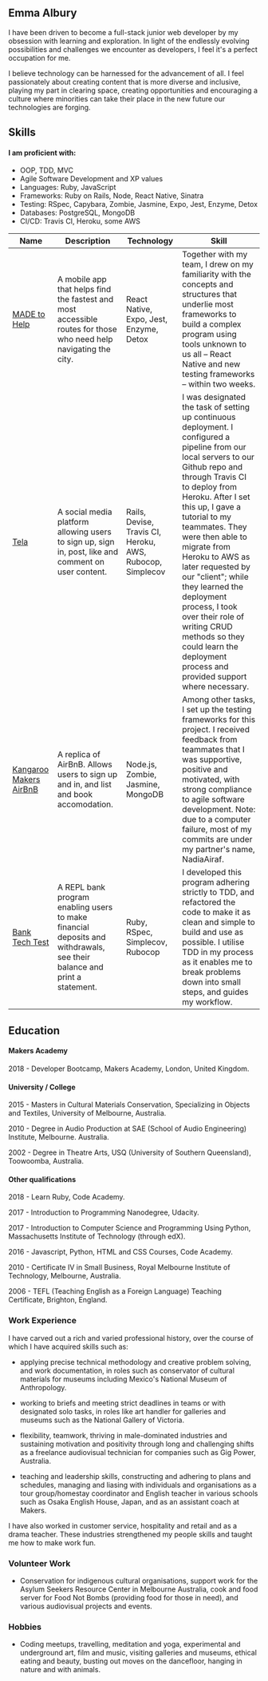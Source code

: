 ## Emma Albury

I have been driven to become a full-stack junior web developer by my obsession with learning and exploration. In light of the endlessly evolving possibilities and challenges we encounter as developers, I feel it's a perfect occupation for me.

I believe technology can be harnessed for the advancement of all. I feel passionately about creating content that is more diverse and inclusive, playing my part in clearing space, creating opportunities and encouraging a culture where minorities can take their place in the new future our technologies are forging.

## Skills

#### I am proficient with:
- OOP, TDD, MVC
- Agile Software Development and XP values
- Languages: Ruby, JavaScript
- Frameworks: Ruby on Rails, Node, React Native, Sinatra
- Testing: RSpec, Capybara, Zombie, Jasmine, Expo, Jest, Enzyme, Detox
- Databases: PostgreSQL, MongoDB
- CI/CD: Travis CI, Heroku, some AWS


| Name | Description | Technology | Skill |
| ------------- | ------------- | ------------- | ------------- |
| [MADE to Help](https://github.com/emmaalbury/made-to-help) | A mobile app that helps find the fastest and most accessible routes for those who need help navigating the city.  | React Native, Expo, Jest, Enzyme, Detox | Together with my team, I drew on my familiarity with the concepts and structures that underlie most frameworks to build a complex program using tools unknown to us all – React Native and new testing frameworks – within two weeks.  |
| [Tela](https://github.com/emmaalbury/Team-Tela) | A social media platform allowing users to sign up, sign in, post, like and comment on user content.  | Rails, Devise, Travis CI, Heroku, AWS, Rubocop, Simplecov  | I was designated the task of setting up continuous deployment. I configured a pipeline from our local servers to our Github repo and through Travis CI to deploy from Heroku. After I set this up, I gave a tutorial to my teammates. They were then able to migrate from Heroku to AWS as later requested by our "client"; while they learned the deployment process, I took over their role of writing CRUD methods so they could learn the deployment process and provided support where necessary. |
| [Kangaroo Makers AirBnB](https://github.com/emmaalbury/Kangaroo_MakersAirBnb) | A replica of AirBnB. Allows users to sign up and in, and list and book accomodation.  | Node.js, Zombie, Jasmine, MongoDB  | Among other tasks, I set up the testing frameworks for this project. I received feedback from teammates that I was supportive, positive and motivated, with strong compliance to agile software development. Note: due to a computer failure, most of my commits are under my partner's name, NadiaAiraf.|
| [Bank Tech Test](https://github.com/emmaalbury/bank_tech_test) | A REPL bank program enabling users to make financial deposits and withdrawals, see their balance and print a statement.  |  Ruby, RSpec, Simplecov, Rubocop | I developed this program adhering strictly to TDD, and refactored the code to make it as clean and simple to build and use as possible. I utilise TDD in my process as it enables me to break problems down into small steps, and guides my workflow. |

## Education

#### Makers Academy

2018 - Developer Bootcamp, Makers Academy, London, United Kingdom.

#### University / College

2015 - Masters in Cultural Materials Conservation, Specializing in Objects and Textiles, University of Melbourne, Australia.

2010 - Degree in Audio Production at SAE (School of Audio Engineering) Institute, Melbourne. Australia. 

2002 - Degree in Theatre Arts, USQ (University of Southern Queensland), Toowoomba, Australia.

#### Other qualifications

2018 - Learn Ruby, Code Academy.

2017 - Introduction to Programming Nanodegree, Udacity.

2017 - Introduction to Computer Science and Programming Using Python, Massachusetts Institute of Technology (through edX).

2016 - Javascript, Python, HTML and CSS Courses, Code Academy.

2010 - Certificate IV in Small Business, Royal Melbourne Institute of Technology, Melbourne, Australia. 

2006 - TEFL (Teaching English as a Foreign Language) Teaching Certificate, Brighton, England.


### Work Experience


I have carved out a rich and varied professional history, over the course of which I have acquired skills such as:

  - applying precise technical methodology and creative problem solving, and work documentation, in roles such as conservator of cultural materials for museums including Mexico's National Museum of Anthropology.
  
  -  working to briefs and meeting strict deadlines in teams or with designated solo tasks, in roles like art handler for galleries and museums such as the National Gallery of Victoria.
  
- flexibility, teamwork, thriving in male-dominated industries and sustaining motivation and positivity through long and challenging shifts as a freelance audiovisual technician for companies such as Gig Power, Australia.

- teaching and leadership skills, constructing and adhering to plans and schedules, managing and liasing with individuals and organisations as a tour group/homestay coordinator and English teacher in various schools such as Osaka English House, Japan, and as an assistant coach at Makers.

I have also worked in customer service, hospitality and retail and as a drama teacher. These industries strengthened my people skills and taught me how to make work fun.


### Volunteer Work

- Conservation for indigenous cultural organisations, support work for the Asylum Seekers Resource Center in Melbourne Australia, cook and food server for Food Not Bombs (providing food for those in need), and various audiovisual projects and events.

### Hobbies 
- Coding meetups, travelling, meditation and yoga, experimental and underground art, film and music, visiting galleries and museums, ethical eating and beauty, busting out moves on the dancefloor, hanging in nature and with animals.
